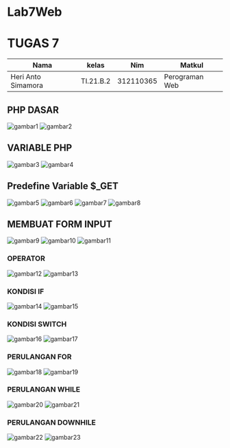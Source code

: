 # Lab7Web

# TUGAS 7

| Nama | kelas | Nim | Matkul |
| -- | --- | ---- | ----------- |
| Heri Anto Simamora | TI.21.B.2| 312110365 | Perograman Web |

## PHP DASAR

![gambar1](im/a.png.png)
![gambar2](im/a1.png.png)

## VARIABLE PHP

![gambar3](im/b.png.png)
![gambar4](im/b1.png.png)

## Predefine Variable $_GET

![gambar5](im/c.png.png)
![gambar6](im/c1.png.png)
![gambar7](im/c2.png.png)
![gambar8](im/c3.png.png)

## MEMBUAT FORM INPUT

![gambar9](im/d1.png.png)
![gambar10](im/d2.png.png)
![gambar11](im/d3.png.png)

### OPERATOR

![gambar12](im/e.png.png)
![gambar13](im/e1.png.png)

### KONDISI IF 

![gambar14](im/f.png.png)
![gambar15](im/f1.png.png)

### KONDISI SWITCH

![gambar16](im/h.png.png)
![gambar17](im/h1.png.png)


### PERULANGAN FOR

![gambar18](im/g.png.png)
![gambar19](im/g1.png.png)

### PERULANGAN WHILE

![gambar20](im/i.png.png)
![gambar21](im/i1.png.png)

### PERULANGAN DOWNHILE

![gambar22](im/j.png.png)
![gambar23](im/j1.png.png)


